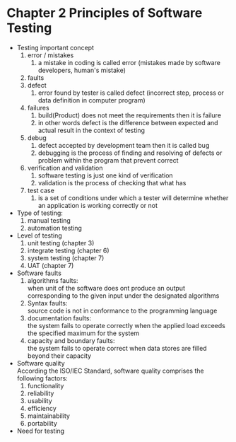 # Chapter 2 Principles of Software Testing

+ Testing important concept
    1. error / mistakes
        1. a mistake in coding is called error (mistakes made by software developers, human's mistake)
    2. faults
    3. defect
        1. error found by tester is called defect (incorrect step, process or data definition in computer program)
    4. failures
        1. build(Product) does not meet the requirements then it is failure
        2. in other words defect is the difference between expected and actual result in the context of testing
    5. debug
        1. defect accepted by development team then it is called bug
        2. debugging is the process of finding and resolving of defects or problem within the program that prevent correct
    6. verification and validation
        1. software testing is just one kind of verification
        2. validation is the process of checking that what has
    7. test case
        1. is a set of conditions under which a tester will determine whether an application is working correctly or not
+ Type of testing:
    1. manual testing
    2. automation testing
+ Level of testing
    1. unit testing (chapter 3)
    2. integrate testing (chapter 6)
    3. system testing (chapter 7)
    4. UAT (chapter 7)
+ Software faults
    1. algorithms faults:</br>when unit of the software does ont produce an output corresponding to the given input under the designated algorithms
    2. Syntax faults:</br>source code is not in conformance to the programming language
    3. documentation faults:</br>the system fails to operate correctly when the applied load exceeds the specified maximum for the system
    4. capacity and boundary faults:</br>the system fails to operate correct when data stores are filled beyond their capacity
+ Software quality</br>According the ISO/IEC Standard, software quality comprises the following factors:
    1. functionality
    2. reliability
    3. usability
    4. efficiency
    5. maintainability
    6. portability
+ Need for testing
